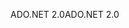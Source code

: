 <span data-ttu-id="0a6e4-101">ADO.NET 2.0</span><span class="sxs-lookup"><span data-stu-id="0a6e4-101">ADO.NET 2.0</span></span>
